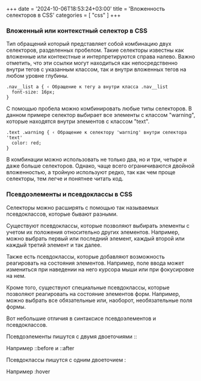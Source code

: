 +++
date = '2024-10-06T18:53:24+03:00'
title = 'Вложенность селекторов в CSS'
categories = [ "css" ]
+++

<h3>Вложенный или контекстный селектор в CSS</h3>
                        <p>
                            Тип обращений который представляет 
                            собой комбинацию двух селекторов, 
                            разделенных пробелом. 
                            Такие селекторы известны как 
                            вложенные или контекстные и интерпретируются 
                            справа налево. 
                            Важно отметить, что эти ссылки могут 
                            находиться как непосредственно внутри 
                            тегов с указанным классом, так и внутри вложенных 
                            тегов на любом уровне глубины.
                        </p>
                        <pre><code>.nav__list a { &lsaquo; Обращение к тегу a внутри класса .nav__list    
  font-size: 16px;
}</code></pre>
                        <p>
                            С помощью пробела можно комбинировать 
                            любые типы селекторов. 
                            В данном примере селектор выбирает 
                            все элементы с классом "warning", 
                            которые находятся внутри элементов с классом "text".
                        </p>
                        <pre><code class="languages: css">.text .warning { &lsaquo; Обращение к селектору 'warning' внутри селектора 'text'     
  color: red;
}</code></pre>
                        <p>
                            В комбинации можно использовать не только два, 
                            но и три, четыре и даже больше селекторов. 
                            Однако, чаще всего ограничиваются двойной 
                            вложенностью, а тройную используют редко, 
                            так как чем проще селекторы, 
                            тем легче и понятнее читать код.
                        </p>
                        <h3>Псевдоэлементы и псевдоклассы в CSS</h3>
                        <p>
                            Селекторы можно расширять с помощью 
                            так называемых псевдоклассов, которые бывают разными.
                        </p>
                        <p>
                            Существуют псевдоклассы, 
                            которые позволяют выбирать элементы с 
                            учетом их положения относительно других элементов. 
                            Например, можно выбрать первый или последний элемент, 
                            каждый второй или каждый третий элемент и так далее.
                        </p>
                        <p>
                            Также есть псевдоклассы, которые добавляют 
                            возможность реагировать на состояния элементов. 
                            Например, поле ввода может измениться 
                            при наведении на него курсора 
                            мыши или при фокусировке на нем.
                        </p>
                        <p>
                            Кроме того, существуют специальные псевдоклассы, 
                            которые позволяют реагировать на состояние элементов форм. 
                            Например, можно выбрать все обязательные или, 
                            наоборот, необязательные поля формы.
                        </p>
                        <p>
                            Вот небольшие отличия в синтаксисе 
                            пcевдоэлементов и псевдоклассов. 
                        </p>
                        <p>
                            Псевдоэлементы пишутся с двумя двоеточиями :: 
                        </p>
                        <p>
                            Например ::before и ::after
                        </p>
                        <p>
                            Псевдоклассы пишутся с одним двоеточием :
                        </p>
                        <p>
                            Например :hover
                        </p>
